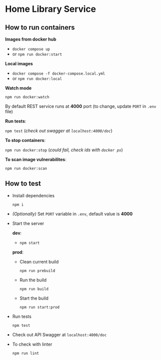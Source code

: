 # Home Library Service

## How to run containers

**Images from docker hub**

- `docker compose up`
- or `npm run docker:start`

**Local images**

- `docker compose -f docker-compose.local.yml`
- or `npm run docker:local`

**Watch mode**

`npm run docker:watch`

By default REST service runs at **4000** port (to change, update `PORT` in `.env` file)

**Run tests**:

`npm test` (_check out swagger at `localhost:4000/doc`_)

**To stop containers**:

`npm run docker:stop` (_could fail, check ids with `docker ps`_)

**To scan image vulnerabilites**:

`npm run docker:scan`

## How to test

- Install dependencies

  `npm i`

- _(Optionally)_ Set `PORT` variable in `.env`, default value is **4000**

- Start the server

  **dev**:

  - `npm start`

  **prod**:

  - Clean current build

    `npm run prebuild`

  - Run the build

    `npm run build`

  - Start the build

    `npm run start:prod`

- Run tests

  `npm test`

- Check out API Swagger at `localhost:4000/doc`

- To check with linter

  `npm run lint`
